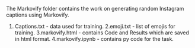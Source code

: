 The Markovify folder contains the work on generating random Instagram captions using Markovify.
  1. Captions.txt - data used for training.
  2.emoji.txt - list of emojis for training.
  3.markovify.html - contains Code and Results which are saved in html format.
  4.markovify.ipynb - contains py code for the task.
